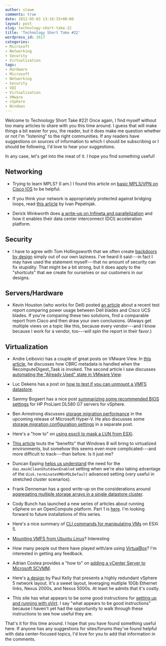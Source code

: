 ```yaml
---
author: slowe
comments: true
date: 2012-05-03 13:16:33+00:00
layout: post
slug: technology-short-take-22
title: 'Technology Short Take #22'
wordpress_id: 2617
categories:
- Microsoft
- Networking
- Security
- Virtualization
tags:
- Hardware
- Microsoft
- Networking
- Security
- VDI
- Virtualization
- VMware
- vSphere
- Windows
---
```


Welcome to Technology Short Take #22! Once again, I find myself without too many articles to share with you this time around. I guess that will make things a bit easier for you, the reader, but it does make me question whether or not I'm "listening" to the right communities. If any readers have suggestions on sources of information to which I should be subscribing or I should be following, I'd love to hear your suggestions.

In any case, let's get into the meat of it. I hope you find something useful!

## Networking

* Trying to learn MPLS? (I am.) I found this article on [basic MPLS/VPN on Cisco IOS](http://networkstatic.net/2012/04/11/basic-mplsvpn-using-cisco-ios/) to be helpful.

* If you think your network is appropriately protected against bridging loops, read [this article](http://blog.ioshints.info/2012/04/stp-loops-strike-again.html) by Ivan Pepelnjak.

* Derick Winkworth does [a write-up on Infineta and parallelization](http://packetpushers.net/infineta-and-parallelization-part-1/) and how it enables their data center interconnect (DCI) acceleration platform.

## Security

* I have to agree with Tom Hollingsworth that we often create [backdoors by design](http://networkingnerd.net/2012/01/17/backdoors-by-design/) simply out of our own laziness. I've heard it said---in fact I may have used the statement myself---that no amount of security can fix stupidity. That might be a bit strong, but it does apply to the "shortcuts" that we create for ourselves or our customers in our designs.

## Servers/Hardware

* Kevin Houston (who works for Dell) posted [an article](http://bladesmadesimple.com/2012/04/test-report-power-efficiency-comparison-of-dell-and-cisco-high-memory-capacity-blade-servers/) about a recent test report comparing power usage between Dell blades and Cisco UCS blades. If you're comparing these two solutions, find a comparable report from Cisco and then draw your own conclusions. (Always get multiple views on a topic like this, because every vendor---and I know because I work for a vendor, too---will spin the report in their favor.)

## Virtualization

* Andre Leibovici has a couple of great posts on VMware View. In [this article](http://myvirtualcloud.net/?p=3103), he discusses how CBRC metadata is handled when the RecomputeDigest_Task is invoked. The second article I saw discusses [automating the "Already Used" state in VMware View](http://myvirtualcloud.net/?p=3107).

* Luc Dekens has a post on [how to test if you can unmount a VMFS datastore](http://www.lucd.info/2012/04/15/test-if-the-datastore-can-be-unmounted/).

* Sammy Bogaert has a nice post [summarizing some recommended BIOS settings](http://boerlowie.wordpress.com/2010/09/03/recommended-bios-setting-on-hp-proliant-dl580-g7-for-vsphere/) for HP ProLiant DL580 G7 servers for vSphere.

* Ben Armstrong discusses [storage migration performance](http://blogs.msdn.com/b/virtual_pc_guy/archive/2012/04/23/storage-migration-performance.aspx) in the upcoming release of Microsoft Hyper-V. He also discusses some [storage migration configuration settings](http://blogs.msdn.com/b/virtual_pc_guy/archive/2012/04/24/storage-migration-hyper-v-settings.aspx) in a separate post.

* Here's a "how to" on [using esxcli to mask a LUN from ESXi](http://www.virtuallanger.com/2012/05/01/using-esxcli-to-mask-a-lun-from-esxi/).

* [This article](http://nathancoutinho.wordpress.com/2012/04/19/windows-8-brings-new-virtualization-benefits/) touts the "benefits" that Windows 8 will bring to virtualized environments, but somehow this seems even more complicated---and more difficult to track---than before. Is it just me?

* Duncan Epping [helps us understand](http://www.yellow-bricks.com/2012/04/25/what-is-das-maskcleanshutdownenabled-about/) the need for the `das.maskCleanShutdownEnabled` setting when we're also taking advantage of the `disk.terminateVMOnPDLDefault` advanced setting (very useful in stretched cluster scenarios).

* Frank Denneman has a good write-up on the considerations around [aggregating multiple storage arrays in a single datastore cluster](http://frankdenneman.nl/2012/04/aggregating-datastores-from-multiple-storage-arrays-into-one-storage-drs-datastore-cluster/).

* Cody Bunch has launched a new series of articles about running vSphere on an OpenCompute platform. Part 1 is [here](http://professionalvmware.com/2012/04/vsphere-on-open-compute-part-1-lab-setup/). I'm looking forward to future installations of this series.

* Here's a nice summary of [CLI commands for manipulating VMs](http://blog.allanglesit.com/2012/04/esx-5-command-line-vm-manipulation/) on ESXi 5.

* [Mounting VMFS from Ubuntu Linux](http://ubuntuguide.net/how-to-mountaccess-vmware-vmfs-filesystems-in-ubuntu-linux)? Interesting

* How many people out there have played with/are using [VirtualBox](http://www.virtualbox.org/)? I'm interested in getting any feedback.

* Adrian Costea provides a "how to" on [adding a vCenter Server to Microsoft SCVMM](http://www.vkernel.ro/blog/how-to-add-a-vmware-vcenter-server-to-scvmm).

* Here's [a design](http://vrif.blogspot.com/2012/04/vsphere-5-host-network-design-10gbe-vds.html) by Paul Kelly that presents a highly redundant vSphere 5 network layout. It's a sweet layout, leveraging mutliple 10Gb Ethernet links, Nexus 2000s, and Nexus 5000s. At least he admits that it's costly.

* This site has what appears to be some good instructions for [getting up and running with oVirt](http://blog.jebpages.com/archives/how-to-get-up-and-running-with-ovirt/). I say "what appears to be good instructions" because I haven't yet had the opportunity to walk through these instructions to see how useful they are.

That's it for this time around. I hope that you have found something useful here. If anyone has any suggestions for sites/forums they've found helpful with data center-focused topics, I'd love for you to add that information in the comments.
